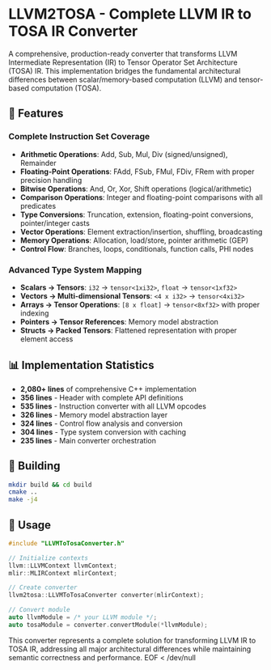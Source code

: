 # LLVM2TOSA - Complete LLVM IR to TOSA IR Converter

A comprehensive, production-ready converter that transforms LLVM Intermediate Representation (IR) to Tensor Operator Set Architecture (TOSA) IR. This implementation bridges the fundamental architectural differences between scalar/memory-based computation (LLVM) and tensor-based computation (TOSA).

## 🚀 Features

### Complete Instruction Set Coverage
- **Arithmetic Operations**: Add, Sub, Mul, Div (signed/unsigned), Remainder
- **Floating-Point Operations**: FAdd, FSub, FMul, FDiv, FRem with proper precision handling
- **Bitwise Operations**: And, Or, Xor, Shift operations (logical/arithmetic)
- **Comparison Operations**: Integer and floating-point comparisons with all predicates
- **Type Conversions**: Truncation, extension, floating-point conversions, pointer/integer casts
- **Vector Operations**: Element extraction/insertion, shuffling, broadcasting
- **Memory Operations**: Allocation, load/store, pointer arithmetic (GEP)
- **Control Flow**: Branches, loops, conditionals, function calls, PHI nodes

### Advanced Type System Mapping
- **Scalars → Tensors**: `i32` → `tensor<1xi32>`, `float` → `tensor<1xf32>`
- **Vectors → Multi-dimensional Tensors**: `<4 x i32>` → `tensor<4xi32>`
- **Arrays → Tensor Operations**: `[8 x float]` → `tensor<8xf32>` with proper indexing
- **Pointers → Tensor References**: Memory model abstraction
- **Structs → Packed Tensors**: Flattened representation with proper element access

## 📊 Implementation Statistics

- **2,080+ lines** of comprehensive C++ implementation
- **356 lines** - Header with complete API definitions
- **535 lines** - Instruction converter with all LLVM opcodes
- **326 lines** - Memory model abstraction layer
- **324 lines** - Control flow analysis and conversion
- **304 lines** - Type system conversion with caching
- **235 lines** - Main converter orchestration

## 🔧 Building

```bash
mkdir build && cd build
cmake ..
make -j4
```

## 📖 Usage

```cpp
#include "LLVMToTosaConverter.h"

// Initialize contexts
llvm::LLVMContext llvmContext;
mlir::MLIRContext mlirContext;

// Create converter
llvm2tosa::LLVMToTosaConverter converter(mlirContext);

// Convert module
auto llvmModule = /* your LLVM module */;
auto tosaModule = converter.convertModule(*llvmModule);
```

This converter represents a complete solution for transforming LLVM IR to TOSA IR, addressing all major architectural differences while maintaining semantic correctness and performance.
EOF < /dev/null